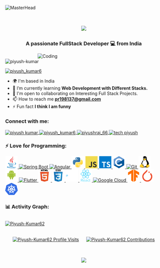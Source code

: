 ![MasterHead](https://camo.githubusercontent.com/069e3ef2850e722ccaef748bf8cdadafeed9fd4a9ee1436daebd7e820f4402a7/68747470733a2f2f666972656261736573746f726167652e676f6f676c65617069732e636f6d2f76302f622f666c6578692d636f64696e672e61707073706f742e636f6d2f6f2f64656d706769372d35323066386435662d363364342d343435332d383832322d6462633134396165323766382e6769663f616c743d6d6564696126746f6b656e3d39316330633762322d393363332d343032392d623031312d316138373033633537333064)

<h1 align="center">
    <img src="https://readme-typing-svg.herokuapp.com/?font=Righteous&size=35&center=true&vCenter=true&width=500&height=70&duration=4000&lines=Hi+There!+👋;+I'm+Piyush+Kumar!;" />
</h1>

<h3 align="center">A passionate FullStack Developer 💻 from India</h3>
<img align="right" alt="Coding" width="400" src="https://media.tenor.com/rePDfDWO3XoAAAAd/hacking.gif">
<p align="left"> <img src="https://komarev.com/ghpvc/?username=piyush-kumar&label=Profile%20Visitor&color=0e75b6&style=flat" alt="piyush-kumar" /> </p>

<p align="left"> <a href="https://twitter.com/piyush_kumar6" target="blank"><img src="https://img.shields.io/twitter/follow/piyush_kumar6?logo=twitter&style=for-the-badge" alt="piyush_kumar6" /></a> </p>

- 🌍 I'm based in India
- 🧠 I’m currently learning **Web Development with Different Stacks.**
- 🤝  I'm open to collaborating on Interesting Full Stack Projects.
- 📫 How to reach me **pr198137@gmail.com**
- ⚡ Fun fact **I think I am funny**

<h3 align="left">Connect with me:</h3>
<p align="left">
<a href="https://www.linkedin.com/in/piyush-kumar62/" target="_blank">
  <img align="center" src="https://raw.githubusercontent.com/rahuldkjain/github-profile-readme-generator/master/src/images/icons/Social/linked-in-alt.svg" alt="piyush kumar" height="30" width="40" />
</a>
<a href="https://twitter.com/piyush_kumar6" target="_blank">
  <img align="center" src="https://raw.githubusercontent.com/rahuldkjain/github-profile-readme-generator/master/src/images/icons/Social/twitter.svg" alt="piyush_kumar6" height="30" width="40" />
</a>
<a href="https://instagram.com/piyushraj_66" target="_blank">
  <img align="center" src="https://raw.githubusercontent.com/rahuldkjain/github-profile-readme-generator/master/src/images/icons/Social/instagram.svg" alt="piyushraj_66" height="30" width="40" />
</a>
<a href="https://www.youtube.com/channel/UCX-rQC59W5X6SSfE9t97aNw" target="_blank">
  <img align="center" src="https://raw.githubusercontent.com/rahuldkjain/github-profile-readme-generator/master/src/images/icons/Social/youtube.svg" alt="tech piyush" height="30" width="40" />
</a>
</p>

<h3 align="left">⚡ Love for Programming:</h3>
<div align="left">
  <!-- Existing technologies -->
  <a href="https://www.java.com" target="_blank" rel="noreferrer">
    <img src="https://raw.githubusercontent.com/devicons/devicon/master/icons/java/java-original.svg" alt="Java" width="40" height="40"/>
  </a>
  <a href="https://spring.io/" target="_blank" rel="noreferrer">
    <img src="https://www.vectorlogo.zone/logos/springio/springio-icon.svg" alt="Spring Boot" width="40" height="40"/>
  </a>
  <a href="https://angular.io" target="_blank" rel="noreferrer">
    <img src="https://angular.io/assets/images/logos/angular/angular.svg" alt="Angular" width="40" height="40"/>
  </a>
  <a href="https://www.python.org" target="_blank" rel="noreferrer">
    <img src="https://raw.githubusercontent.com/devicons/devicon/master/icons/python/python-original.svg" alt="Python" width="40" height="40"/>
  </a>
  <a href="https://developer.mozilla.org/en-US/docs/Web/JavaScript" target="_blank" rel="noreferrer">
    <img src="https://raw.githubusercontent.com/devicons/devicon/master/icons/javascript/javascript-original.svg" alt="JavaScript" width="40" height="40"/>
  </a>
  <a href="https://www.typescriptlang.org/" target="_blank" rel="noreferrer">
    <img src="https://raw.githubusercontent.com/devicons/devicon/master/icons/typescript/typescript-original.svg" alt="TypeScript" width="40" height="40"/>
  </a>
  <a href="https://www.cprogramming.com/" target="_blank" rel="noreferrer">
    <img src="https://raw.githubusercontent.com/devicons/devicon/master/icons/c/c-original.svg" alt="C" width="40" height="40"/>
  </a>
  <a href="https://git-scm.com/" target="_blank" rel="noreferrer">
    <img src="https://www.vectorlogo.zone/logos/git-scm/git-scm-icon.svg" alt="Git" width="40" height="40"/>
  </a>
  <a href="https://www.linux.org/" target="_blank" rel="noreferrer">
    <img src="https://raw.githubusercontent.com/devicons/devicon/master/icons/linux/linux-original.svg" alt="Linux" width="40" height="40"/>
  </a>
  <a href="https://developer.android.com" target="_blank" rel="noreferrer">
    <img src="https://raw.githubusercontent.com/devicons/devicon/master/icons/android/android-original-wordmark.svg" alt="Android" width="40" height="40"/>
  </a>
  <a href="https://flutter.dev" target="_blank" rel="noreferrer">
    <img src="https://www.vectorlogo.zone/logos/flutterio/flutterio-icon.svg" alt="Flutter" width="40" height="40"/>
  </a>
  <a href="https://www.w3.org/html/" target="_blank" rel="noreferrer">
    <img src="https://raw.githubusercontent.com/devicons/devicon/master/icons/html5/html5-original-wordmark.svg" alt="HTML5" width="40" height="40"/>
  </a>
  <a href="https://www.w3schools.com/css/" target="_blank" rel="noreferrer">
    <img src="https://raw.githubusercontent.com/devicons/devicon/master/icons/css3/css3-original-wordmark.svg" alt="CSS3" width="40" height="40"/>
  </a>
  <a href="https://tailwindcss.com/" target="_blank" rel="noreferrer">
    <img src="https://raw.githubusercontent.com/devicons/devicon/master/icons/tailwindcss/tailwindcss-original-wordmark.svg" alt="Tailwind CSS" width="40" height="40"/>
  </a>
  <a href="https://reactjs.org/" target="_blank" rel="noreferrer">
    <img src="https://raw.githubusercontent.com/devicons/devicon/master/icons/react/react-original-wordmark.svg" alt="React" width="40" height="40"/>
  </a>
  <a href="https://cloud.google.com" target="_blank" rel="noreferrer">
    <img src="https://www.vectorlogo.zone/logos/google_cloud/google_cloud-icon.svg" alt="Google Cloud" width="40" height="40"/>
  </a>
  <!-- New additions -->
  <a href="https://www.tensorflow.org/" target="_blank" rel="noreferrer">
    <img src="https://raw.githubusercontent.com/devicons/devicon/master/icons/tensorflow/tensorflow-original.svg" alt="TensorFlow" width="40" height="40"/>
  </a>
  <a href="https://pytorch.org/" target="_blank" rel="noreferrer">
    <img src="https://raw.githubusercontent.com/devicons/devicon/master/icons/pytorch/pytorch-original.svg" alt="PyTorch" width="40" height="40"/>
  </a>
  <a href="https://www.kubeflow.org/" target="_blank" rel="noreferrer">
    <img src="https://raw.githubusercontent.com/devicons/devicon/master/icons/kubernetes/kubernetes-plain.svg" alt="Kubeflow" width="40" height="40"/>
  </a>
</div>

<h3 align="left">📊 Activity Graph:</h3>

<div style="display: flex; justify-content: flex-start; align-items: center; gap: 20px; flex-wrap: wrap;">
  <p align="left">
    <a href="https://github.com/Piyush-Kumar62">
      <img src="https://github-readme-stats.vercel.app/api/top-langs?username=Piyush-Kumar62&show_icons=true&locale=en&layout=compact&theme=tokyonight" alt="Piyush-Kumar62" />
    </a>
  </p>
</div>

<div style="text-align: center; margin-top: 20px;">
  <a href="https://github.com/Piyush-Kumar62" style="display: inline-block; margin: 0 10px;">
    <img src="https://camo.githubusercontent.com/c8db312729f4810de37ae1598af99b7a36d58afaa0d83ab857a721d40dcf0e7b/68747470733a2f2f6769746875622d726561646d652d73746174732e76657263656c2e6170702f6170693f757365726e616d653d5069797573682d4b756d617236322673686f775f69636f6e733d74727565266c6f63616c653d656e267468656d653d746f6b796f6e69676874" alt="Piyush-Kumar62 Profile Visits" />
  </a>
  <a href="https://github.com/Piyush-Kumar62" style="display: inline-block; margin: 0 10px;">
    <img src="https://camo.githubusercontent.com/07679e61b10bbccd5787330e5ade88ff3873a2618f59ad82756713044bf014b9/68747470733a2f2f6769746875622d726561646d652d73747265616b2d73746174732e6865726f6b756170702e636f6d2f3f757365723d5069797573682d4b756d6172363226267468656d653d746f6b796f6e69676874" alt="Piyush-Kumar62 Contributions" />
  </a>
</div>

<h1 align="center">
  <img src="https://readme-typing-svg.herokuapp.com/?font=Righteous&size=18&center=true&vCenter=true&width=300&height=70&duration=3000&lines=Thanks+for+Visiting!+❤️;+Shoot+Me+a+Message+on+Linkedin!;" />
</h1>
